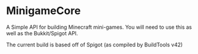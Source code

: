 # MinigameCore
A Simple API for building Minecraft mini-games. You will need to use this as well as the Bukkit/Spigot API.

The current build is based off of Spigot (as compiled by BuildTools v42)